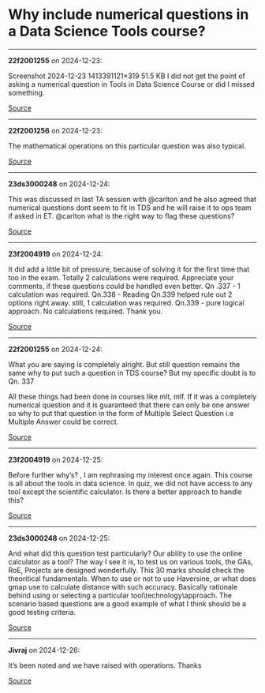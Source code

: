 # Why include numerical questions in a Data Science Tools course?


---

**22f2001255** on 2024-12-23:

Screenshot 2024-12-23 1413391121×319 51.5 KB
I did not get the point of asking a numerical question in Tools in Data Science Course or did I missed something.

[Source](https://discourse.onlinedegree.iitm.ac.in/t/why-include-numerical-questions-in-a-data-science-tools-course/160079/1)

---

**22f2001256** on 2024-12-23:

The mathematical operations on this particular question was also typical.

[Source](https://discourse.onlinedegree.iitm.ac.in/t/why-include-numerical-questions-in-a-data-science-tools-course/160079/2)

---

**23ds3000248** on 2024-12-24:

This was discussed in last TA session with @carlton and he also agreed that numerical questions dont seem to fit in TDS and he will raise it to ops team if asked in ET.
@carlton what is the right way to flag these questions?

[Source](https://discourse.onlinedegree.iitm.ac.in/t/why-include-numerical-questions-in-a-data-science-tools-course/160079/3)

---

**23f2004919** on 2024-12-24:

It did add a little bit of pressure, because of solving it for the first time that too in the exam. Totally 2 calculations were required. Appreciate your comments, if these questions could be handled even better.
Qn .337 - 1 calculation was required.
Qn.338 -  Reading Qn.339 helped rule out 2 options right away. still, 1 calculation was required.
Qn.339 - pure logical approach. No calculations required.
Thank you.

[Source](https://discourse.onlinedegree.iitm.ac.in/t/why-include-numerical-questions-in-a-data-science-tools-course/160079/4)

---

**22f2001255** on 2024-12-24:

What you are saying is completely alright. But still question remains the same why to put such a question in TDS course?
But my specific doubt is to Qn. 337

All these things had been done in courses like mlt, mlf.
If it was a completely numerical question and it is guaranteed that there can only be one answer so why to put that question in the form of Multiple Select Question i.e Multiple Answer could be correct.


[Source](https://discourse.onlinedegree.iitm.ac.in/t/why-include-numerical-questions-in-a-data-science-tools-course/160079/5)

---

**23f2004919** on 2024-12-25:

Before further why’s? , I am rephrasing my interest once again.
This course is all about the tools in data science. In quiz, we did not have access to any tool except the scientific calculator.
Is there a better approach to handle this?

[Source](https://discourse.onlinedegree.iitm.ac.in/t/why-include-numerical-questions-in-a-data-science-tools-course/160079/6)

---

**23ds3000248** on 2024-12-25:

And what did this question test particularly? Our ability to use the online calculator as a tool?
The way I see it is, to test us on various tools, the GAs, RoE, Projects are designed wonderfully. This 30 marks should check the theoritical fundamentals. When to use or not to use Haversine, or what does gmap use to calculate distance with such accuracy. Basically rationale behind using or selecting a particular tool\technology\approach. The scenario based questions are a good example of what I think should be a good testing criteria.

[Source](https://discourse.onlinedegree.iitm.ac.in/t/why-include-numerical-questions-in-a-data-science-tools-course/160079/7)

---

**Jivraj** on 2024-12-26:

It’s been noted and we have raised with operations.
Thanks

[Source](https://discourse.onlinedegree.iitm.ac.in/t/why-include-numerical-questions-in-a-data-science-tools-course/160079/8)